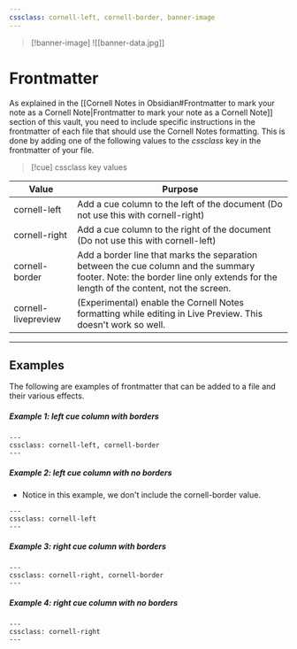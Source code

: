 ```yaml
---
cssclass: cornell-left, cornell-border, banner-image
---
```


>[!banner-image] ![[banner-data.jpg]]

# Frontmatter 
As explained in the [[Cornell Notes in Obsidian#Frontmatter to mark your note as a Cornell Note|Frontmatter to mark your note as a Cornell Note]] section of this vault, you need to include specific instructions in the frontmatter of each file that should use the Cornell Notes formatting. This is done by adding one of the following values to the *cssclass* key in the frontmatter of your file.

>[!cue] cssclass key values

|Value| Purpose|
|-|-|
|cornell-left|Add a cue column to the left of the document (Do not use this with cornell-right)|
|cornell-right|Add a cue column to the right of the document (Do not use this with cornell-left)|
|cornell-border|Add a border line that marks the separation between the cue column and the summary footer. Note: the border line only extends for the length of the content, not the screen.|
|cornell-livepreview|(Experimental) enable the Cornell Notes formatting while editing in Live Preview. This doesn't work so well.|

---

## Examples
The following are examples of frontmatter that can be added to a file and their various effects.

##### Example 1: left cue column with borders
```
---
cssclass: cornell-left, cornell-border
---
```

##### Example 2: left cue column with no borders
- Notice in this example, we don't include the cornell-border value. 

```
---
cssclass: cornell-left
---
```


##### Example 3: right cue column with borders
```
---
cssclass: cornell-right, cornell-border
---
```

##### Example 4: right cue column with no borders
```
---
cssclass: cornell-right
---
```
